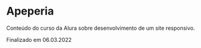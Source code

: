# Apeperia

Conteúdo do curso da Alura sobre desenvolvimento de um site responsivo.

Finalizado em 06.03.2022

